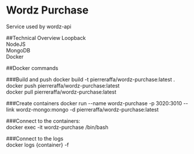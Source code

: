 # Wordz Purchase

Service used by wordz-api 

##Technical Overview
Loopback  
NodeJS  
MongoDB  
Docker

##Docker commands

###Build and push
docker build -t pierreraffa/wordz-purchase:latest .  
docker push pierreraffa/wordz-purchase:latest  
docker pull pierreraffa/wordz-purchase:latest  
  
###Create containers
docker run --name wordz-purchase -p 3020:3010 --link wordz-mongo:mongo -d pierreraffa/wordz-purchase:latest  
  
###Connect to the containers:  
docker exec -it wordz-purchase /bin/bash  

###Connect to the logs  
docker logs {container} -f